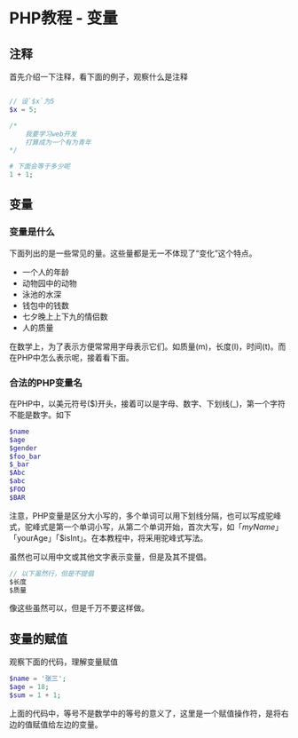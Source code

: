# PHP教程 - 变量

## 注释
首先介绍一下注释，看下面的例子，观察什么是注释
```php

// 设`$x`为5
$x = 5;

/*
    我要学习web开发
    打算成为一个有为青年
*/

# 下面会等于多少呢
1 + 1;

```

## 变量

### 变量是什么

下面列出的是一些常见的量。这些量都是无一不体现了“变化”这个特点。

* 一个人的年龄
* 动物园中的动物
* 泳池的水深
* 钱包中的钱数
* 七夕晚上上下九的情侣数
* 人的质量

在数学上，为了表示方便常常用字母表示它们。如质量(m)，长度(l)，时间(t)。而在PHP中怎么表示呢，接着看下面。

### 合法的PHP变量名
在PHP中，以美元符号($)开头，接着可以是字母、数字、下划线(_)，第一个字符不能是数字。如下
```php
$name
$age
$gender
$foo_bar
$_bar
$Abc
$abc
$FOO
$BAR
```
注意，PHP变量是区分大小写的，多个单词可以用下划线分隔，也可以写成驼峰式，驼峰式是第一个单词小写，从第二个单词开始，首次大写，如「$myName」「$yourAge」「$isInt」。在本教程中，将采用驼峰式写法。

虽然也可以用中文或其他文字表示变量，但是及其不提倡。
```php
// 以下虽然行，但是不提倡
$长度
$质量
```
像这些虽然可以，但是千万不要这样做。

## 变量的赋值
观察下面的代码，理解变量赋值
```php
$name = '张三';
$age = 18;
$sum = 1 + 1;
```
上面的代码中，等号不是数学中的等号的意义了，这里是一个赋值操作符，是将右边的值赋值给左边的变量。
